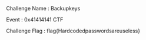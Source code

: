 Challenge Name : Backupkeys

Event : 0x41414141 CTF

Challenge Flag : flag{Hardcodedpasswordsareuseless}
